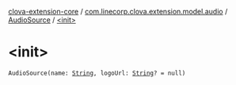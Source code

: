 [clova-extension-core](../../index.md) / [com.linecorp.clova.extension.model.audio](../index.md) / [AudioSource](index.md) / [&lt;init&gt;](./-init-.md)

# &lt;init&gt;

`AudioSource(name: `[`String`](https://kotlinlang.org/api/latest/jvm/stdlib/kotlin/-string/index.html)`, logoUrl: `[`String`](https://kotlinlang.org/api/latest/jvm/stdlib/kotlin/-string/index.html)`? = null)`